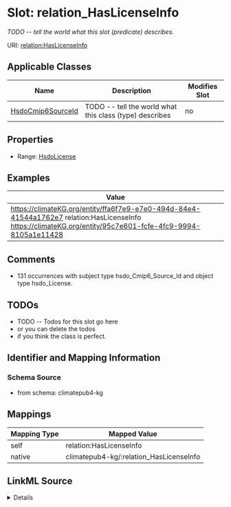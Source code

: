

# Slot: relation_HasLicenseInfo


_TODO -- tell the world what this slot (predicate) describes._





URI: [relation:HasLicenseInfo](http://relation.org/HasLicenseInfo)



<!-- no inheritance hierarchy -->





## Applicable Classes

| Name | Description | Modifies Slot |
| --- | --- | --- |
| [HsdoCmip6SourceId](../classes/HsdoCmip6SourceId.md) | TODO -- tell the world what this class (type) describes |  no  |







## Properties

* Range: [HsdoLicense](../classes/HsdoLicense.md)






## Examples

| Value |
| --- |
| https://climateKG.org/entity/ffa6f7e9-e7e0-494d-84e4-41544a1762e7 relation:HasLicenseInfo https://climateKG.org/entity/95c7e601-fcfe-4fc9-9994-8105a1e11428 |

## Comments

* 131 occurrences with subject type hsdo_Cmip6_Source_Id and object type hsdo_License.

## TODOs

* TODO -- Todos for this slot go here
* or you can delete the todos
* if you think the class is perfect.

## Identifier and Mapping Information







### Schema Source


* from schema: climatepub4-kg




## Mappings

| Mapping Type | Mapped Value |
| ---  | ---  |
| self | relation:HasLicenseInfo |
| native | climatepub4-kg/:relation_HasLicenseInfo |




## LinkML Source

<details>
```yaml
name: relation_HasLicenseInfo
description: TODO -- tell the world what this slot (predicate) describes.
todos:
- TODO -- Todos for this slot go here
- or you can delete the todos
- if you think the class is perfect.
comments:
- 131 occurrences with subject type hsdo_Cmip6_Source_Id and object type hsdo_License.
examples:
- value: https://climateKG.org/entity/ffa6f7e9-e7e0-494d-84e4-41544a1762e7 relation:HasLicenseInfo
    https://climateKG.org/entity/95c7e601-fcfe-4fc9-9994-8105a1e11428
from_schema: climatepub4-kg
rank: 1000
slot_uri: relation:HasLicenseInfo
alias: relation_HasLicenseInfo
domain_of:
- hsdo_Cmip6_Source_Id
range: hsdo_License

```
</details>